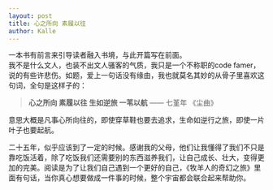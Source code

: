 ```yaml
---
layout: post
title: 心之所向 素履以往
author: Kalle
---
```


一本书有前言来引导读者融入书境，与此开篇写在前面。  
我不是什么文人，也装不出文人骚客的气质，我只是一个不称职的code famer，说的有些许悲伤。如题，爱上一句话没有缘由，我也就莫名其妙的从骨子里喜欢这句词，全句是这样子的：  

> **心之所向 素履以往 生如逆旅 一苇以航**  —— 七堇年 《尘曲》

意思大概是凡事心所向往的，即使穿草鞋也要去追求，生命如逆行之旅，即使一片叶子也要起航。

二十五年，似乎应该到了一定的时候。感谢我的父母，他们让我懂得了我们不只是靠吃饭活着，除了吃饭我们还需要别的东西滋养我们，让自己成长、壮大，变得更加的完美。阅读是为了让我们自己遇到一个更好的自己，《牧羊人的奇幻之旅》里面有句话，当你真心想要做成一件事的时候，整个宇宙都会联合起来帮助你。

